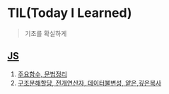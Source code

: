 # TIL(Today I Learned)
>기초를 확실하게

## [JS](https://github.com/mangyun/TIL/tree/main/JS)
1. [주요함수, 문법정리](https://github.com/mangyun/TIL/blob/main/JS/JS%20%EC%A0%95%EB%A6%AC%201.js) 
2. [구조분해할당, 전개연산자, 데이터불변성, 얕은,깊은복사](https://github.com/mangyun/TIL/blob/main/JS/JS%20%EC%A0%95%EB%A6%AC%202.js)
